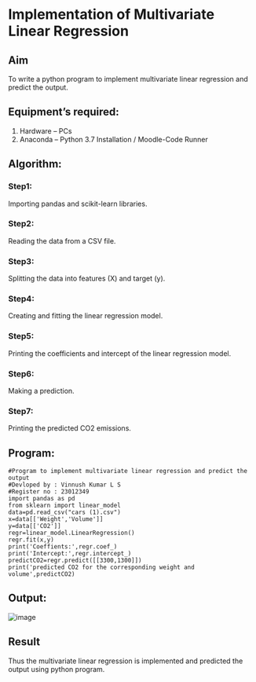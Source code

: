 # Implementation of Multivariate Linear Regression
## Aim
To write a python program to implement multivariate linear regression and predict the output.
## Equipment’s required:
1.	Hardware – PCs
2.	Anaconda – Python 3.7 Installation / Moodle-Code Runner
## Algorithm:
### Step1:
Importing pandas and scikit-learn libraries.

### Step2:
Reading the data from a CSV file.

### Step3:
Splitting the data into features (X) and target (y).

### Step4:
Creating and fitting the linear regression model.

### Step5:
Printing the coefficients and intercept of the linear regression model.

### Step6:
Making a prediction.

### Step7:
Printing the predicted CO2 emissions.

## Program:
```
#Program to implement multivariate linear regression and predict the output
#Devloped by : Vinnush Kumar L S
#Register no : 23012349
import pandas as pd 
from sklearn import linear_model
data=pd.read_csv("cars (1).csv")
x=data[['Weight','Volume']]
y=data[['CO2']]
regr=linear_model.LinearRegression()
regr.fit(x,y)
print('Coeffients:',regr.coef_)
print('Intercept:',regr.intercept_)
predictCO2=regr.predict([[3300,1300]])
print('predicted CO2 for the corresponding weight and volume',predictCO2)

```
## Output:
![image](https://github.com/vinnush147/Multivariate-Linear-Regression/assets/147139234/037a159f-cdd4-40b0-922d-43a23d799143)

## Result
Thus the multivariate linear regression is implemented and predicted the output using python program.
